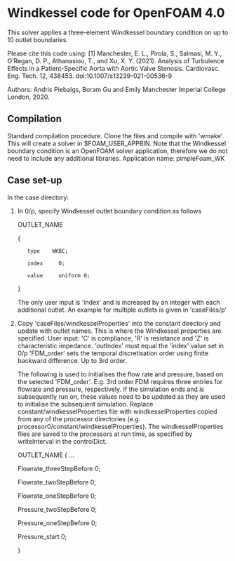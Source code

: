 #	Windkessel code for OpenFOAM 4.0

This solver applies a three-element Windkessel boundary condition on up to 10 outlet boundaries.

Please cite this code using:
[1] Manchester, E. L., Pirola, S., Salmasi, M. Y., O’Regan, D. P., Athanasiou, T., and Xu,
X. Y. (2021). Analysis of Turbulence Effects in a Patient-Specific Aorta with
Aortic Valve Stenosis. Cardiovasc. Eng. Tech. 12, 438453. doi:10.1007/s13239-021-00536-9

Authors: Andris Piebalgs, Boram Gu and Emily Manchester Imperial College London, 2020.

## Compilation

Standard compilation procedure.
Clone the files and compile with 'wmake'. This will create a solver in $FOAM_USER_APPBIN.
Note that the Windkessel boundary condition is an OpenFOAM solver application, therefore we do not need to include any additional libraries.
Application name: pimpleFoam_WK

## Case set-up
In the case directory:

1. In 0/p, specify Windkessel outlet boundary condition as follows

    OUTLET_NAME
    
    {
	      
	      type    WKBC;
	      
	      index		0;
	      
	      value		uniform 0;
	      
    }

    The only user input is 'index' and is increased by an integer with each additional outlet.
    An example for multiple outlets is given in 'caseFiles/p'

2. Copy 'caseFiles/windkesselProperties' into the constant directory and update with outlet names.
   This is where the Windkessel properties are specified.
   User input:
   'C' is compliance, 'R' is resistance and 'Z' is characteristic impedance.
   'outIndex' must equal the 'index' value set in 0/p
   'FDM_order' sets the temporal discretisation order using finite backward difference. Up to 3rd order.

    The following is used to initialises the flow rate and pressure, based on the selected 'FDM_order'. E.g. 3rd order FDM requires three entries for flowrate and pressure, respectively.
    If the simulation ends and is subsequently run on, these values need to be updated as they are used to initialise the subsequent simulation. Replace constant/windkesselProperties file with windkesselProperties copied from any of the processor directories (e.g. processor0/constant/windkesselProperties). The windkesselProperties files are saved to the processors at run time, as specified by writeInterval in the controlDict.

    OUTLET_NAME
    {
    	...

    Flowrate_threeStepBefore      	0;
    
    Flowrate_twoStepBefore        	0;
    
    Flowrate_oneStepBefore        	0;
    
    Pressure_twoStepBefore        	0;
    
    Pressure_oneStepBefore        	0;
    
    Pressure_start                	0;
    
    }
